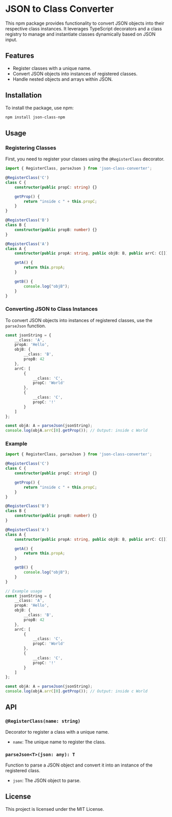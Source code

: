 
# JSON to Class Converter

This npm package provides functionality to convert JSON objects into their respective class instances. It leverages TypeScript decorators and a class registry to manage and instantiate classes dynamically based on JSON input.

## Features

- Register classes with a unique name.
- Convert JSON objects into instances of registered classes.
- Handle nested objects and arrays within JSON.

## Installation

To install the package, use npm:

```sh
npm install json-class-npm
```

## Usage

### Registering Classes

First, you need to register your classes using the `@RegisterClass` decorator.

```typescript
import { RegisterClass, parseJson } from 'json-class-converter';

@RegisterClass('C')
class C {
    constructor(public propC: string) {}

    getProp() {
        return "inside c " + this.propC;
    }
}

@RegisterClass('B')
class B {
    constructor(public propB: number) {}
}

@RegisterClass('A')
class A {
    constructor(public propA: string, public objB: B, public arrC: C[]) {}

    getA() {
        return this.propA;
    }

    getB() {
        console.log("objB");
    }
}
```

### Converting JSON to Class Instances

To convert JSON objects into instances of registered classes, use the `parseJson` function.

```typescript
const jsonString = {
    __class: 'A',
    propA: 'Hello',
    objB: {
        __class: 'B',
        propB: 42
    },
    arrC: [
        {
            __class: 'C',
            propC: 'World'
        },
        {
            __class: 'C',
            propC: '!'
        }
    ]
};

const objA: A = parseJson(jsonString);
console.log(objA.arrC[0].getProp()); // Output: inside c World
```

### Example

```typescript
import { RegisterClass, parseJson } from 'json-class-converter';

@RegisterClass('C')
class C {
    constructor(public propC: string) {}

    getProp() {
        return "inside c " + this.propC;
    }
}

@RegisterClass('B')
class B {
    constructor(public propB: number) {}
}

@RegisterClass('A')
class A {
    constructor(public propA: string, public objB: B, public arrC: C[]) {}

    getA() {
        return this.propA;
    }

    getB() {
        console.log("objB");
    }
}

// Example usage
const jsonString = {
    __class: 'A',
    propA: 'Hello',
    objB: {
        __class: 'B',
        propB: 42
    },
    arrC: [
        {
            __class: 'C',
            propC: 'World'
        },
        {
            __class: 'C',
            propC: '!'
        }
    ]
};

const objA: A = parseJson(jsonString);
console.log(objA.arrC[0].getProp()); // Output: inside c World
```

## API

### `@RegisterClass(name: string)`

Decorator to register a class with a unique name.

- `name`: The unique name to register the class.

### `parseJson<T>(json: any): T`

Function to parse a JSON object and convert it into an instance of the registered class.

- `json`: The JSON object to parse.

## License

This project is licensed under the MIT License.
